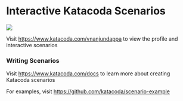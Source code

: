 # Interactive Katacoda Scenarios

[![](http://shields.katacoda.com/katacoda/vnanjundappa/count.svg)](https://www.katacoda.com/vnanjundappa "Get your profile on Katacoda.com")

Visit https://www.katacoda.com/vnanjundappa to view the profile and interactive scenarios

### Writing Scenarios
Visit https://www.katacoda.com/docs to learn more about creating Katacoda scenarios

For examples, visit https://github.com/katacoda/scenario-example

